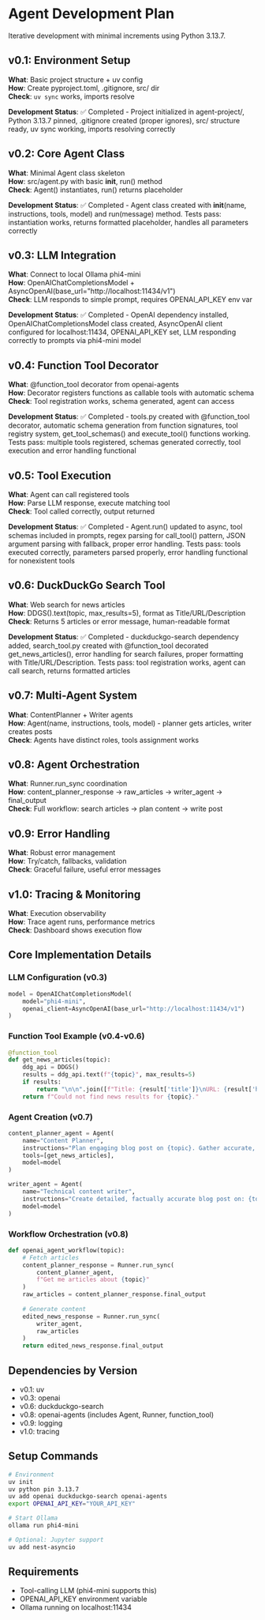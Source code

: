 # Agent Development Plan

Iterative development with minimal increments using Python 3.13.7.

## v0.1: Environment Setup
**What**: Basic project structure + uv config  
**How**: Create pyproject.toml, .gitignore, src/ dir  
**Check**: `uv sync` works, imports resolve

**Development Status**: ✅ Completed - Project initialized in agent-project/, Python 3.13.7 pinned, .gitignore created (proper ignores), src/ structure ready, uv sync working, imports resolving correctly

## v0.2: Core Agent Class
**What**: Minimal Agent class skeleton  
**How**: src/agent.py with basic __init__, run() method  
**Check**: Agent() instantiates, run() returns placeholder

**Development Status**: ✅ Completed - Agent class created with __init__(name, instructions, tools, model) and run(message) method. Tests pass: instantiation works, returns formatted placeholder, handles all parameters correctly

## v0.3: LLM Integration
**What**: Connect to local Ollama phi4-mini  
**How**: OpenAIChatCompletionsModel + AsyncOpenAI(base_url="http://localhost:11434/v1")  
**Check**: LLM responds to simple prompt, requires OPENAI_API_KEY env var

**Development Status**: ✅ Completed - OpenAI dependency installed, OpenAIChatCompletionsModel class created, AsyncOpenAI client configured for localhost:11434, OPENAI_API_KEY set, LLM responding correctly to prompts via phi4-mini model

## v0.4: Function Tool Decorator
**What**: @function_tool decorator from openai-agents  
**How**: Decorator registers functions as callable tools with automatic schema  
**Check**: Tool registration works, schema generated, agent can access

**Development Status**: ✅ Completed - tools.py created with @function_tool decorator, automatic schema generation from function signatures, tool registry system, get_tool_schemas() and execute_tool() functions working. Tests pass: multiple tools registered, schemas generated correctly, tool execution and error handling functional

## v0.5: Tool Execution
**What**: Agent can call registered tools  
**How**: Parse LLM response, execute matching tool  
**Check**: Tool called correctly, output returned

**Development Status**: ✅ Completed - Agent.run() updated to async, tool schemas included in prompts, regex parsing for call_tool() pattern, JSON argument parsing with fallback, proper error handling. Tests pass: tools executed correctly, parameters parsed properly, error handling functional for nonexistent tools

## v0.6: DuckDuckGo Search Tool
**What**: Web search for news articles  
**How**: DDGS().text(topic, max_results=5), format as Title/URL/Description  
**Check**: Returns 5 articles or error message, human-readable format

**Development Status**: ✅ Completed - duckduckgo-search dependency added, search_tool.py created with @function_tool decorated get_news_articles(), error handling for search failures, proper formatting with Title/URL/Description. Tests pass: tool registration works, agent can call search, returns formatted articles

## v0.7: Multi-Agent System
**What**: ContentPlanner + Writer agents  
**How**: Agent(name, instructions, tools, model) - planner gets articles, writer creates posts  
**Check**: Agents have distinct roles, tools assignment works

## v0.8: Agent Orchestration
**What**: Runner.run_sync coordination  
**How**: content_planner_response → raw_articles → writer_agent → final_output  
**Check**: Full workflow: search articles → plan content → write post

## v0.9: Error Handling
**What**: Robust error management  
**How**: Try/catch, fallbacks, validation  
**Check**: Graceful failure, useful error messages

## v1.0: Tracing & Monitoring
**What**: Execution observability  
**How**: Trace agent runs, performance metrics  
**Check**: Dashboard shows execution flow

## Core Implementation Details

### LLM Configuration (v0.3)
```python
model = OpenAIChatCompletionsModel(
    model="phi4-mini",
    openai_client=AsyncOpenAI(base_url="http://localhost:11434/v1")
)
```

### Function Tool Example (v0.4-v0.6)
```python
@function_tool
def get_news_articles(topic):
    ddg_api = DDGS()
    results = ddg_api.text(f"{topic}", max_results=5)
    if results:
        return "\n\n".join([f"Title: {result['title']}\nURL: {result['href']}\nDescription: {result['body']}" for result in results])
    return f"Could not find news results for {topic}."
```

### Agent Creation (v0.7)
```python
content_planner_agent = Agent(
    name="Content Planner",
    instructions="Plan engaging blog post on {topic}. Gather accurate, up-to-date info and structure content",
    tools=[get_news_articles],
    model=model
)

writer_agent = Agent(
    name="Technical content writer",
    instructions="Create detailed, factually accurate blog post on: {topic}",
    model=model
)
```

### Workflow Orchestration (v0.8)
```python
def openai_agent_workflow(topic):
    # Fetch articles
    content_planner_response = Runner.run_sync(
        content_planner_agent,
        f"Get me articles about {topic}"
    )
    raw_articles = content_planner_response.final_output
    
    # Generate content
    edited_news_response = Runner.run_sync(
        writer_agent,
        raw_articles
    )
    return edited_news_response.final_output
```

## Dependencies by Version
- v0.1: uv
- v0.3: openai
- v0.6: duckduckgo-search
- v0.8: openai-agents (includes Agent, Runner, function_tool)
- v0.9: logging
- v1.0: tracing

## Setup Commands
```bash
# Environment
uv init
uv python pin 3.13.7
uv add openai duckduckgo-search openai-agents
export OPENAI_API_KEY="YOUR_API_KEY"

# Start Ollama
ollama run phi4-mini

# Optional: Jupyter support
uv add nest-asyncio
```

## Requirements
- Tool-calling LLM (phi4-mini supports this)
- OPENAI_API_KEY environment variable
- Ollama running on localhost:11434
